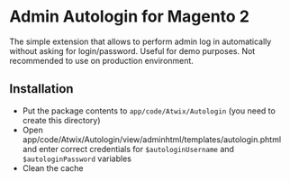 # Admin Autologin for Magento 2
The simple extension that allows to perform admin log in automatically without asking for login/password. Useful for demo purposes. Not recommended to use on production environment.

## Installation
- Put the package contents to `app/code/Atwix/Autologin` (you need to create this directory)
- Open app/code/Atwix/Autologin/view/adminhtml/templates/autologin.phtml and enter correct credentials for `$autologinUsername` and `$autologinPassword` variables
- Clean the cache